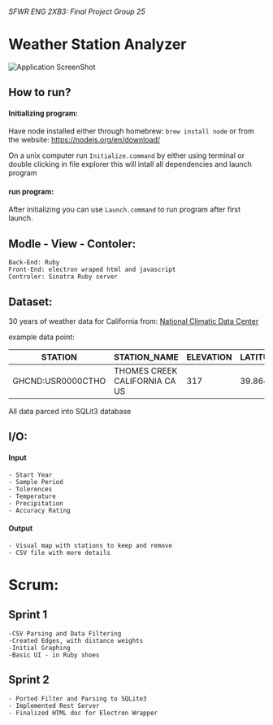 ###### SFWR ENG 2XB3: Final Project Group 25
# Weather Station Analyzer

 ![Application ScreenShot](ReferenceMaterial/ScreenShot.jpg)

## How to run?

#### Initializing program:
Have node installed either through homebrew: `brew install node`
or from the website: <https://nodejs.org/en/download/>

On a unix computer run `Initialize.command` by either
using terminal or double clicking in file explorer
this will intall all dependencies and launch program
#### run program:
After initializing you can use `Launch.command` to run program after first launch.

## Modle - View - Contoler:

	Back-End: Ruby
	Front-End: electron wraped html and javascript
	Controler: Sinatra Ruby server

## Dataset:
30 years of weather data for California from:
[National Climatic Data Center](http://www.ncdc.noaa.gov/cdo-web/search)

example data point:

| STATION           | STATION_NAME                  | ELEVATION | LATITUDE | LONGITUDE | DATE     | PRCP | TMAX | TMIN |
| ----------------- | ----------------------------- | --------- | -------- | --------- | -------- | ---- | ---- | ---- |
| GHCND:USR0000CTHO | THOMES CREEK CALIFORNIA CA US | 317       | 39.8644  | -122.6097 | 20020103 | 2    | 150  | 78   |

All data parced into SQLit3 database

## I/O:
#### Input
	- Start Year
	- Sample Period
	- Tolerences
	- Temperature
	- Precipitation
	- Accuracy Rating
#### Output
	- Visual map with stations to keep and remove
	- CSV file with more details


# Scrum:
## Sprint 1
	-CSV Parsing and Data Filtering
	-Created Edges, with distance weights
	-Initial Graphing
	-Basic UI - in Ruby shoes
## Sprint 2
	- Ported Filter and Parsing to SQLite3
	- Implemented Rest Server
	- Finalized HTML doc for Electron Wrapper
